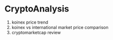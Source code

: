 # CryptoAnalysis

1. koinex price trend
2. koinex vs international market price comparison
3. cryptomarketcap review